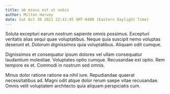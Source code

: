 ```yaml
---
title: ab minus est ut nobis
author: Milton Harvey
date: Sat Oct 30 2021 22:41:45 GMT-0400 (Eastern Daylight Time)
---
```

Soluta excepturi earum nostrum sapiente omnis possimus. Excepturi veritatis alias sequi quae voluptatibus. Neque quia suscipit nemo voluptas deserunt et. Dolorum dignissimos quia voluptatibus. Aliquam odit cumque.

 Dignissimos et consequatur ipsum dolores vel ullam consequatur laudantium molestiae. Voluptates optio cumque. Recusandae est optio. Rem tempore ex et. Commodi in nostrum sed omnis.

 Minus dolor ratione ratione ea nihil iure. Repudiandae quaerat necessitatibus ad. Magni odit atque dolor rerum saepe vitae recusandae. Omnis velit voluptatem architecto quia aliquam perspiciatis cum.